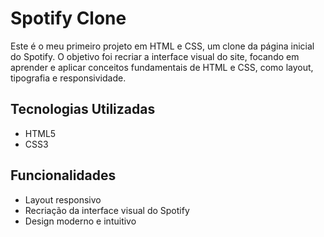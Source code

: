 # Spotify Clone

Este é o meu primeiro projeto em HTML e CSS, um clone da página inicial do Spotify. O objetivo foi recriar a interface visual do site, focando em aprender e aplicar conceitos fundamentais de HTML e CSS, como layout, tipografia e responsividade.

## Tecnologias Utilizadas
- HTML5
- CSS3

## Funcionalidades
- Layout responsivo
- Recriação da interface visual do Spotify
- Design moderno e intuitivo
